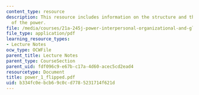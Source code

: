 ```yaml
---
content_type: resource
description: This resource includes information on the structure and the transformation
  of the power.
file: /media/courses/21a-245j-power-interpersonal-organizational-and-global-dimensions-fall-2005/b334fc0ebcb69c0cd7785231714f621d_power_1_flipped.pdf
file_type: application/pdf
learning_resource_types:
- Lecture Notes
ocw_type: OCWFile
parent_title: Lecture Notes
parent_type: CourseSection
parent_uid: fdf096c9-e67b-c17a-4d60-acec5cd2ead4
resourcetype: Document
title: power_1_flipped.pdf
uid: b334fc0e-bcb6-9c0c-d778-5231714f621d
---
```

